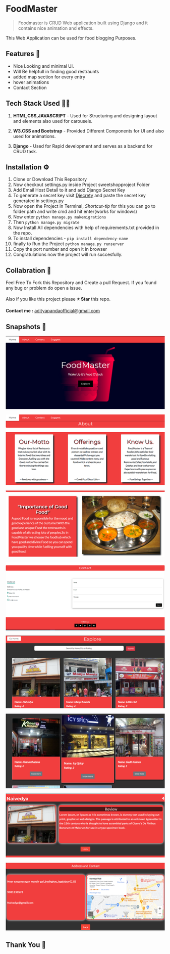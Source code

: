 # FoodMaster

> Foodmaster is CRUD Web application built using Django and it contains nice animation and effects.

This Web Application can be used for food blogging Purposes.

## Features 🚀

- Nice Looking and minimal UI.
- Will Be helpfull in finding good restraunts
- added map section for every entry
- hover animations
- Contact Section

## Tech Stack Used 👨‍💻

1. **HTML,CSS,JAVASCRIPT** - Used for Structuring and designing layout and elements also used for carousels.

2. **W3.CSS and Bootstrap** - Provided Different Components for UI and also used for animations.

3. **Django** - Used for Rapid development and serves as a backend for CRUD task.

## Installation ⚙️

1. Clone or Download This Repository
2. Now checkout settings.py inside Project sweetshopproject Folder
3. Add Email Host Detail to it and add Django Secret Key
4. To generate a secret key visit [Djecrety](https://djecrety.ir/) and paste the secret key generated in settings.py
5. Now open the Project in Terminal, _Shortcut-tip_ for this you can go to folder path and write cmd and hit enter(works for windows)
6. Now enter `python manage.py makemigrations`
7. Then `python manage.py migrate`
8. Now Install All dependencies with help of requirements.txt provided in the repo.
9. To install dependencies - `pip install dependency-name`
10. finally to Run the Project `python manage.py runserver`
11. Copy the port number and open it in browser
12. Congratulations now the project will run succesfully.

## Collabration 🤝

Feel Free To Fork this Repository and Create a pull Request. If you found any bug or problem do open a issue.
<br><br>
Also if you like this project please **⭐ Star** this repo.

**Contact me :** [adityapandaofficial@gmail.com](mailto:adityapandaoficial@gmail.com)

## Snapshots 📸

![snap1](/Snapshots/s1.png)

![snap2](/Snapshots/s2.png)

![snap3](/Snapshots/s3.png)

![snap4](/Snapshots/s4.png)

![snap5](/Snapshots/s5.png)

![snap6](/Snapshots/s6.png)

![snap7](/Snapshots/s7.png)

![snap8](/Snapshots/s8.png)

<h2> Thank You 🙏</h2>
